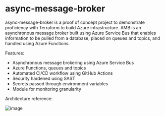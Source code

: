 # async-message-broker

async-message-broker is a proof of concept project to demonstrate proficiency with Terraform to build Azure infrastructure. AMB is an asynchronous message broker built using Azure Service Bus that enables information to be pulled from a database, placed on queues and topics, and handled using Azure Functions.

Features:

 - Asynchronous message brokering using Azure Service Bus
 - Azure Functions, queues and topics
 - Automated CI/CD workflow using GitHub Actions
 - Security hardened using SAST
 - Secrets passed through environment variables
 - Module for monitoring granularity

Architecture reference:

![image](https://user-images.githubusercontent.com/36136950/225173866-4dc0526d-c427-418d-a841-3dc4cccd7be9.png)
